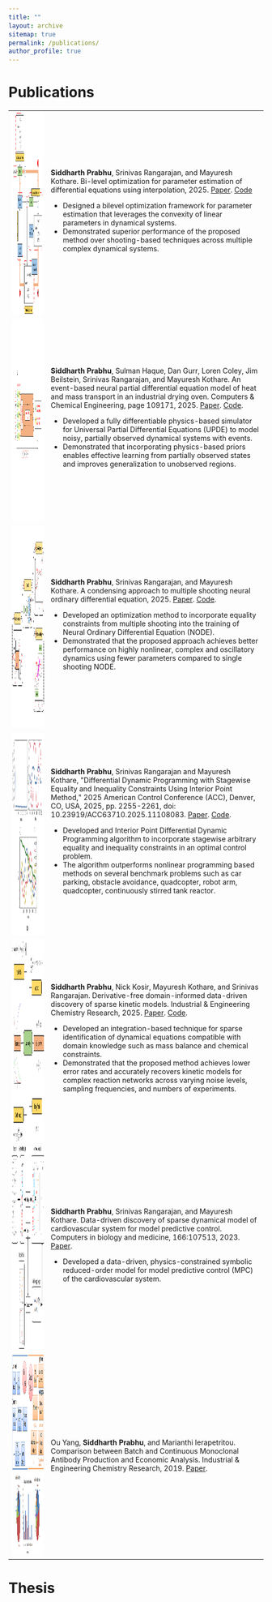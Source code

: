 ```yaml
---
title: ""
layout: archive
sitemap: true
permalink: /publications/
author_profile: true
---
```



# Publications

<table>
    <tr>
    <td>
        <a href="/assets/images/BiLevel.png"><img src="/assets/images/BiLevel.png" height="400px" width="800" alt=""></a>
    </td>
    <td>
        <b>Siddharth Prabhu</b>, Srinivas Rangarajan, and Mayuresh Kothare. Bi-level optimization for parameter estimation of differential equations using interpolation, 2025. <a href="https://arxiv.org/abs/2506.00720">Paper</a>. <a href="https://github.com/siddharth-prabhu/BiLevelParameterEstimation">Code</a> <br>
        <ul>
            <li>Designed a bilevel optimization framework for parameter estimation that leverages the convexity of linear parameters in dynamical systems.</li>
            <li>Demonstrated superior performance of the proposed method over shooting-based techniques across multiple complex dynamical systems.</li>
        </ul>
    </td>
    </tr>
    <tr>
    <td>
        <a href="/assets/images/SolidDiscretized.png"><img src="/assets/images/SolidDiscretized.png" height="400" width="800" alt=""></a>
    </td> 
    <td>
        <b>Siddharth Prabhu</b>, Sulman Haque, Dan Gurr, Loren Coley, Jim Beilstein, Srinivas Rangarajan, and Mayuresh Kothare. An event-based neural partial differential equation model of heat and mass transport in an industrial drying oven. Computers & Chemical Engineering, page 109171, 2025. <a href="https://www.sciencedirect.com/science/article/pii/S0098135425001759"> Paper</a>. <a href="https://github.com/siddharth-prabhu/EventODE">Code</a>. <br>
        <ul>
            <li>Developed a fully differentiable physics-based simulator for Universal Partial Differential Equations (UPDE) to model noisy, partially observed dynamical systems with events.</li>
            <li>Demonstrated that incorporating physics-based priors enables effective learning from partially observed states and improves generalization to unobserved regions.</li>
        </ul>
    </td>
    </tr>
    <tr>
    <td>
        <a href="/assets/images/MSNODE.png"><img src="/assets/images/MSNODE.png" height="400" width="800" alt=""></a>
    </td>
    <td>    
        <b>Siddharth Prabhu</b>, Srinivas Rangarajan, and Mayuresh Kothare. A condensing approach to multiple shooting neural ordinary differential equation, 2025. <a href="https://arxiv.org/abs/2506.00724">Paper</a>. <a href="https://github.com/siddharth-prabhu/MS-NODE">Code</a>. <br>
        <ul>
            <li>Developed an optimization method to incorporate equality constraints from multiple shooting into the training of Neural Ordinary Differential Equation (NODE).</li>
            <li>Demonstrated that the proposed approach achieves better performance on highly nonlinear, complex and oscillatory dynamics using fewer parameters compared to single shooting NODE.</li>
        </ul>
    </td>
    </tr>
    <tr>
    <td>
        <a href="/assets/images/CDDP.png"><img src="/assets/images/CDDP.png" height="400" width="800" alt=""></a>
    </td> 
    <td>
        <b>Siddharth Prabhu</b>, Srinivas Rangarajan and Mayuresh Kothare, "Differential Dynamic Programming with Stagewise Equality and Inequality Constraints Using Interior Point Method," 2025 American Control Conference (ACC), Denver, CO, USA, 2025, pp. 2255-2261, doi: 10.23919/ACC63710.2025.11108083. <a href = "https://ieeexplore.ieee.org/abstract/document/11108083">Paper</a>. <a href="https://github.com/siddharth-prabhu/ConstraintDDP">Code</a>. <br>
        <ul>
            <li>Developed and Interior Point Differential Dynamic Programming algorithm to incorporate stagewise arbitrary equality and inequality constraints in an optimal control problem.</li>
            <li>The algorithm outperforms nonlinear programming based methods on several benchmark problems such as car parking, obstacle avoidance, quadcopter, robot arm, quadcopter, continuously stirred tank reactor.</li>
        </ul>
    </td>
    </tr>
    <tr>
    <td>
        <a href="/assets/images/DFSINDy.jpeg"><img src="/assets/images/DFSINDy.jpeg" height="400" width="800" alt=""></a>
    </td>
    <td> 
        <b>Siddharth Prabhu</b>, Nick Kosir, Mayuresh Kothare, and Srinivas Rangarajan. Derivative-free domain-informed data-driven discovery of sparse kinetic models. Industrial & Engineering Chemistry Research, 2025. <a href="https://pubs.acs.org/doi/full/10.1021/acs.iecr.4c02981">Paper</a>. <a href="https://github.com/siddharth-prabhu/ParameterEstimationConstraints">Code</a>.<br>
        <ul>
            <li>Developed an integration-based technique for sparse identification of dynamical equations compatible with domain knowledge such as mass balance and chemical constraints.</li>
            <li>Demonstrated that the proposed method achieves lower error rates and accurately recovers kinetic models for complex reaction networks across varying noise levels, sampling frequencies, and numbers of experiments.</li>
        </ul>
    </td>
    </tr>
    <tr>
    <td>
        <a href="/assets/images/VNS.jpg"><img src="/assets/images/VNS.jpg" height="400" width="800" alt=""></a>
    </td>
    <td>    
        <b>Siddharth Prabhu</b>, Srinivas Rangarajan, and Mayuresh Kothare. Data-driven discovery of sparse dynamical model of cardiovascular system for model predictive control. Computers in biology and medicine, 166:107513, 2023. <a href="https://www.sciencedirect.com/science/article/pii/S0010482523009782"> Paper</a>. <br>
        <ul>
            <li>Developed a data-driven, physics-constrained symbolic reduced-order model for model predictive control (MPC) of the cardiovascular system.</li>
        </ul>
    </td>
    </tr>
    <tr>
    <td>
        <a href="/assets/images/MAB.jpeg"><img src="/assets/images/MAB.jpeg" height="400" width="800" alt=""></a> 
    </td>
    <td>
        Ou Yang, <b>Siddharth Prabhu</b>, and Marianthi Ierapetritou. Comparison between Batch and Continuous Monoclonal Antibody Production and Economic Analysis. Industrial & Engineering Chemistry Research, 2019. <a href="https://pubs.acs.org/doi/full/10.1021/acs.iecr.8b04717">Paper</a>.
    </td>
    </tr>
</table>


# Thesis


